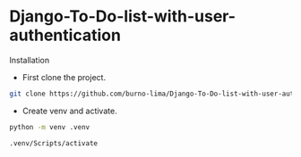 # Django-To-Do-list-with-user-authentication

Installation

- First clone the project.

```sh
git clone https://github.com/burno-lima/Django-To-Do-list-with-user-authentication.git
```

- Create venv and activate.

```sh
python -m venv .venv
```
```sh
.venv/Scripts/activate
```
